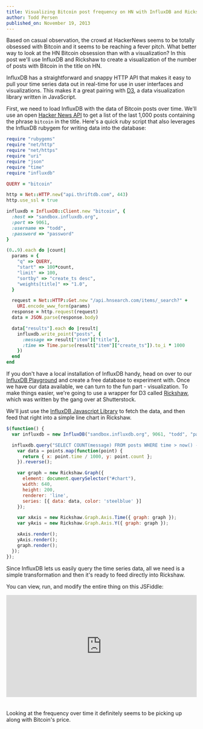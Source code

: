 ```yaml
---
title: Visualizing Bitcoin post frequency on HN with InfluxDB and Rickshaw
author: Todd Persen
published_on: November 19, 2013
---
```


Based on casual observation, the crowd at HackerNews seems to be totally obsessed 
with Bitcoin and it seems to be reaching a fever pitch. What better way to 
look at the HN Bitcoin obsession than with a visualization? In this post we'll 
use InfluxDB and Rickshaw to create a visualization of the number of posts with 
Bitcoin in the title on HN.

InfluxDB has a straightforward and snappy HTTP API that makes it easy to
pull your time series data out in real-time for use in user interfaces and
visualizations. This makes it a great pairing with [D3](http://d3js.org),
a data visualization library written in JavaScript.

First, we need to load InfluxDB with the data of Bitcoin posts over time. We'll use an 
open [Hacker News API](https://www.hnsearch.com/api) to get a list of the last 1,000 
posts containing the phrase `bitcoin` in the title. Here's a quick ruby script that 
also leverages the InfluxDB rubygem for writing data into the database:

```ruby
require "rubygems"
require "net/http"
require "net/https"
require "uri"
require "json"
require "time"
require "influxdb"

QUERY = "bitcoin"

http = Net::HTTP.new("api.thriftdb.com", 443)
http.use_ssl = true

influxdb = InfluxDB::Client.new "bitcoin", {
  :host => "sandbox.influxdb.org",
  :port => 9061,
  :username => "todd",
  :password => "password"
}

(0..9).each do |count|
  params = {
    "q" => QUERY,
    "start" => 100*count,
    "limit" => 100,
    "sortby" => "create_ts desc",
    "weights[title]" => "1.0",
  }

  request = Net::HTTP::Get.new "/api.hnsearch.com/items/_search?" +
    URI.encode_www_form(params)
  response = http.request(request)
  data = JSON.parse(response.body)

  data["results"].each do |result|
    influxdb.write_point("posts", {
      :message => result["item"]["title"],
      :time => Time.parse(result["item"]["create_ts"]).to_i * 1000
    })
  end
end
```

If you don't have a local installation of InfluxDB handy, head on over
to our [InfluxDB Playground](http://play.influxdb.org) and create a free
database to experiment with. Once we have our data available, we can turn to the fun part - visualization.
To make things easier, we're going to use a wrapper for D3
called [Rickshaw](http://code.shutterstock.com/rickshaw/), which was written
by the gang over at Shutterstock.

We'll just use the [InfluxDB Javascript Library](https://github.com/influxdb/influxdb-js)
to fetch the data, and then feed that right into a simple line chart in Rickshaw.

```javascript
$(function() {
  var influxdb = new InfluxDB("sandbox.influxdb.org", 9061, "todd", "password", "bitcoin");

  influxdb.query("SELECT COUNT(message) FROM posts WHERE time > now() - 365d GROUP BY time(24h);", function(points) {
    var data = points.map(function(point) {
      return { x: point.time / 1000, y: point.count };
    }).reverse();

    var graph = new Rickshaw.Graph({
      element: document.querySelector("#chart"),
      width: 640,
      height: 200,
      renderer: 'line',
      series: [{ data: data, color: 'steelblue' }]
    });

    var xAxis = new Rickshaw.Graph.Axis.Time({ graph: graph });
    var yAxis = new Rickshaw.Graph.Axis.Y({ graph: graph });

    xAxis.render();
    yAxis.render();
    graph.render();
  });
});
```

Since InfluxDB lets us easily query the time series data, all we need is a simple
transformation and then it's ready to feed directly into Rickshaw.

You can view, run, and modify the entire thing on this JSFiddle:

<iframe width="100%" height="270" style="margin-bottom: 20px;" src="http://jsfiddle.net/toddpersen/46ZRj/12/embedded/result,js,html,css" allowfullscreen="allowfullscreen" frameborder="0"></iframe>

Looking at the frequency over time it definitely seems to be picking up along with Bitcoin's price.
